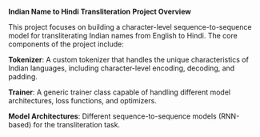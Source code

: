 **Indian Name to Hindi Transliteration**
**Project Overview**

This project focuses on building a character-level sequence-to-sequence model for transliterating Indian names from English to Hindi. The core components of the project include:

**Tokenizer**: A custom tokenizer that handles the unique characteristics of Indian languages, including character-level encoding, decoding, and padding.

**Trainer**: A generic trainer class capable of handling different model architectures, loss functions, and optimizers.

**Model Architectures**: Different sequence-to-sequence models (RNN-based) for the transliteration task.
